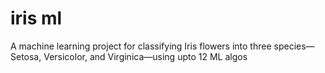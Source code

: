 # iris ml
 A machine learning project for classifying Iris flowers into three species—Setosa, Versicolor, and Virginica—using upto 12 ML algos 
